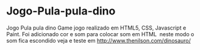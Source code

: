 # Jogo-Pula-pula-dino
Jogo Pula pula dino Game
jogo realizado em HTML5, CSS, Javascript e Paint.
Foi adicionado  cor  e som
para colocar som em HTML
<embed src="musica" autostart="false" loop="true" width="0" height="0">
neste modo o som fica escondido
veja e teste em 
http://www.thenilson.com/dinosauro/

